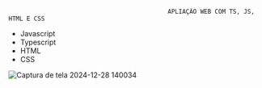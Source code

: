                                                 APLIAÇÃO WEB COM TS, JS, HTML E CSS 

- Javascript
- Typescript
- HTML
- CSS


![Captura de tela 2024-12-28 140034](https://github.com/user-attachments/assets/b35ff9ef-6762-45e3-89ad-9a995ae3ec32)







                                                              
